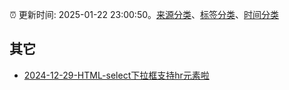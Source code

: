 :alarm_clock: 更新时间: 2025-01-22 23:00:50。[来源分类](../README.md)、[标签分类](../TAGS.md)、[时间分类](../TIMELINE.md)

## 其它




- [2024-12-29-HTML-select下拉框支持hr元素啦](https://www.zhangxinxu.com/wordpress/2024/12/html-select-support-hr/) 
